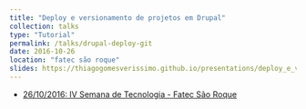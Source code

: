 ```yaml
---
title: "Deploy e versionamento de projetos em Drupal"
collection: talks
type: "Tutorial"
permalink: /talks/drupal-deploy-git
date: 2016-10-26
location: "fatec são roque"
slides: https://thiagogomesverissimo.github.io/presentations/deploy_e_versionamento_de_projetos_em_drupal
---
```


<ul>

  <li> <a href="{{base_path}}/files/certificados/ministrado/2016/fatec.pdf">
    26/10/2016: IV Semana de Tecnologia - Fatec São Roque
    <i class="fa fa-file-pdf-o"></i></a>
  </li>

</ul>
